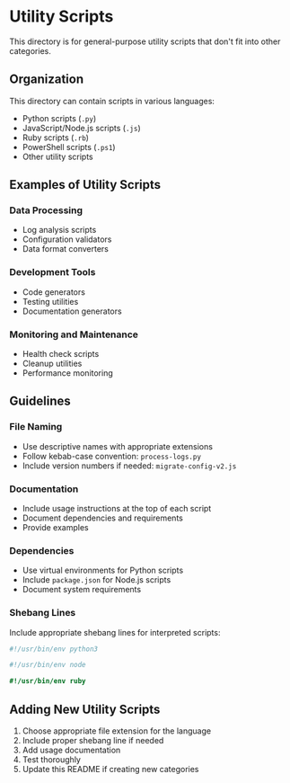 # Utility Scripts

This directory is for general-purpose utility scripts that don't fit into other categories.

## Organization

This directory can contain scripts in various languages:
- Python scripts (`.py`)
- JavaScript/Node.js scripts (`.js`)
- Ruby scripts (`.rb`)
- PowerShell scripts (`.ps1`)
- Other utility scripts

## Examples of Utility Scripts

### Data Processing
- Log analysis scripts
- Configuration validators
- Data format converters

### Development Tools
- Code generators
- Testing utilities
- Documentation generators

### Monitoring and Maintenance
- Health check scripts
- Cleanup utilities
- Performance monitoring

## Guidelines

### File Naming
- Use descriptive names with appropriate extensions
- Follow kebab-case convention: `process-logs.py`
- Include version numbers if needed: `migrate-config-v2.js`

### Documentation
- Include usage instructions at the top of each script
- Document dependencies and requirements
- Provide examples

### Dependencies
- Use virtual environments for Python scripts
- Include `package.json` for Node.js scripts
- Document system requirements

### Shebang Lines
Include appropriate shebang lines for interpreted scripts:
```python
#!/usr/bin/env python3
```
```javascript
#!/usr/bin/env node
```
```ruby
#!/usr/bin/env ruby
```

## Adding New Utility Scripts

1. Choose appropriate file extension for the language
2. Include proper shebang line if needed
3. Add usage documentation
4. Test thoroughly
5. Update this README if creating new categories

